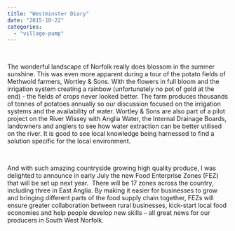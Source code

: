 ```yaml
---
title: "Westminster Diary"
date: "2015-10-22"
categories: 
  - "village-pump"
---
```


 

The wonderful landscape of Norfolk really does blossom in the summer sunshine. This was even more apparent during a tour of the potato fields of Methwold farmers, Wortley & Sons. With the flowers in full bloom and the irrigation system creating a rainbow (unfortunately no pot of gold at the end) - the fields of crops never looked better. The farm produces thousands of tonnes of potatoes annually so our discussion focused on the irrigation systems and the availability of water. Wortley & Sons are also part of a pilot project on the River Wissey with Anglia Water, the Internal Drainage Boards, landowners and anglers to see how water extraction can be better utilised on the river. It is good to see local knowledge being harnessed to find a solution specific for the local environment.

 

And with such amazing countryside growing high quality produce, I was delighted to announce in early July the new Food Enterprise Zones (FEZ) that will be set up next year.  There will be 17 zones across the country, including three in East Anglia. By making it easier for businesses to grow and bringing different parts of the food supply chain together, FEZs will ensure greater collaboration between rural businesses, kick-start local food economies and help people develop new skills – all great news for our producers in South West Norfolk.
